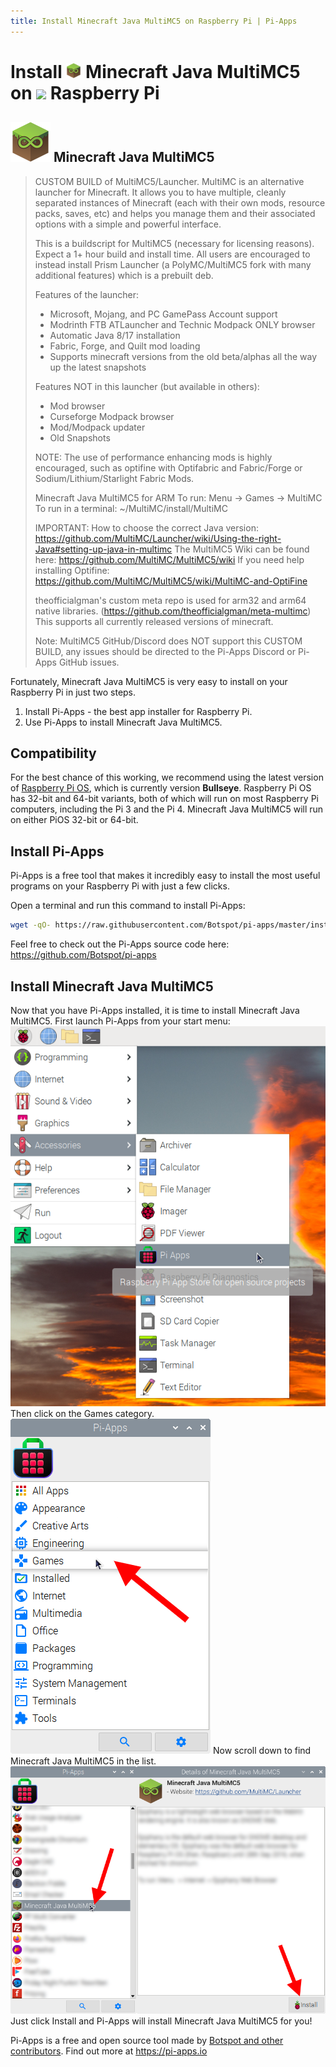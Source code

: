 ```yaml
---
title: Install Minecraft Java MultiMC5 on Raspberry Pi | Pi-Apps
---
```

<div class="simple-install-content content">

# Install <img src="/img/app-icons/Minecraft Java MultiMC5/icon-64.png" height=24> Minecraft Java MultiMC5 on <img src=https://www.vectorlogo.zone/logos/raspberrypi/raspberrypi-icon.svg height=24> Raspberry Pi

## <img src="/img/app-icons/Minecraft Java MultiMC5/icon-64.png"> Minecraft Java MultiMC5
> CUSTOM BUILD of MultiMC5/Launcher. MultiMC is an alternative launcher for Minecraft. It allows you to have multiple, cleanly separated instances of Minecraft (each with their own mods, resource packs, saves, etc) and helps you manage them and their associated options with a simple and powerful interface. 
> 
> This is a buildscript for MultiMC5 (necessary for licensing reasons). Expect a 1+ hour build and install time.
> All users are encouraged to instead install Prism Launcher (a PolyMC/MultiMC5 fork with many additional features) which is a prebuilt deb.
> 
> Features of the launcher:
> - Microsoft, Mojang, and PC GamePass Account support
> - Modrinth FTB ATLauncher and Technic Modpack ONLY browser
> - Automatic Java 8/17 installation
> - Fabric, Forge, and Quilt mod loading
> - Supports minecraft versions from the old beta/alphas all the way up the latest snapshots
> 
> Features NOT in this launcher (but available in others):
> - Mod browser
> - Curseforge Modpack browser
> - Mod/Modpack updater
> - Old Snapshots
> 
> NOTE: The use of performance enhancing mods is highly encouraged, such as optifine with Optifabric and Fabric/Forge or Sodium/Lithium/Starlight Fabric Mods.
> 
> Minecraft Java MultiMC5 for ARM
> To run: Menu -> Games -> MultiMC
> To run in a terminal: ~/MultiMC/install/MultiMC
> 
> IMPORTANT: How to choose the correct Java version: https://github.com/MultiMC/Launcher/wiki/Using-the-right-Java#setting-up-java-in-multimc
> The MultiMC5 Wiki can be found here: https://github.com/MultiMC/MultiMC5/wiki
> If you need help installing Optifine: https://github.com/MultiMC/MultiMC5/wiki/MultiMC-and-OptiFine
> 
> theofficialgman's custom meta repo is used for arm32 and arm64 native libraries. (https://github.com/theofficialgman/meta-multimc)
> This supports all currently released versions of minecraft.
> 
> Note: MultiMC5 GitHub/Discord does NOT support this CUSTOM BUILD, any issues should be directed to the Pi-Apps Discord or Pi-Apps GitHub issues.

Fortunately, Minecraft Java MultiMC5 is very easy to install on your Raspberry Pi in just two steps.
1. Install Pi-Apps - the best app installer for Raspberry Pi.
2. Use Pi-Apps to install Minecraft Java MultiMC5.
</div>
<div class="simple-install-content content">

## Compatibility
For the best chance of this working, we recommend using the latest version of [Raspberry Pi OS](https://www.raspberrypi.com/software/), which is currently version **Bullseye**.
Raspberry Pi OS has 32-bit and 64-bit variants, both of which will run on most Raspberry Pi computers, including the Pi 3 and the Pi 4.
Minecraft Java MultiMC5 will run on either PiOS 32-bit or 64-bit.
</div>
<div class="simple-install-content content">

## Install Pi-Apps

Pi-Apps is a free tool that makes it incredibly easy to install the most useful programs on your Raspberry Pi with just a few clicks.

Open a terminal and run this command to install Pi-Apps:
```bash
wget -qO- https://raw.githubusercontent.com/Botspot/pi-apps/master/install | bash
```
Feel free to check out the Pi-Apps source code here: https://github.com/Botspot/pi-apps
</div>
<div class="simple-install-content content">

## Install Minecraft Java MultiMC5

Now that you have Pi-Apps installed, it is time to install Minecraft Java MultiMC5.
First launch Pi-Apps from your start menu:
<img src="/img/start-menu.png">
Then click on the Games category.
<img src="/img/category-selections/Games.png">
Now scroll down to find Minecraft Java MultiMC5 in the list.
<img src="/img/app-icons/Minecraft Java MultiMC5/app-selection.png">
Just click Install and Pi-Apps will install Minecraft Java MultiMC5 for you!
</div>
<div class="simple-install-content content">

Pi-Apps is a free and open source tool made by [Botspot and other contributors](/about/#contributors). Find out more at https://pi-apps.io
</div>
